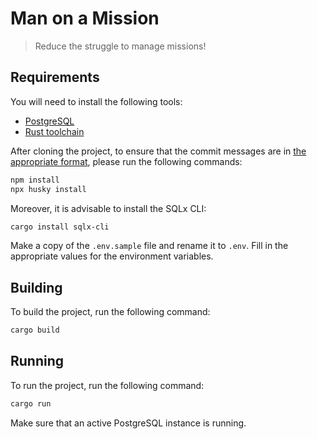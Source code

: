 # Man on a Mission

> Reduce the struggle to manage missions!

## Requirements

You will need to install the following tools:

- [PostgreSQL](https://www.postgresql.org/download/)
- [Rust toolchain](https://www.rust-lang.org/tools/install)

After cloning the project, to ensure that the commit messages are in [the appropriate format](https://www.conventionalcommits.org/),
please run the following commands:

```bash
npm install
npx husky install
```

Moreover, it is advisable to install the SQLx CLI:

```bash
cargo install sqlx-cli
```

Make a copy of the `.env.sample` file and rename it to `.env`.
Fill in the appropriate values for the environment variables.

## Building

To build the project, run the following command:

```bash
cargo build
```

## Running

To run the project, run the following command:

```bash
cargo run
```

Make sure that an active PostgreSQL instance is running.
